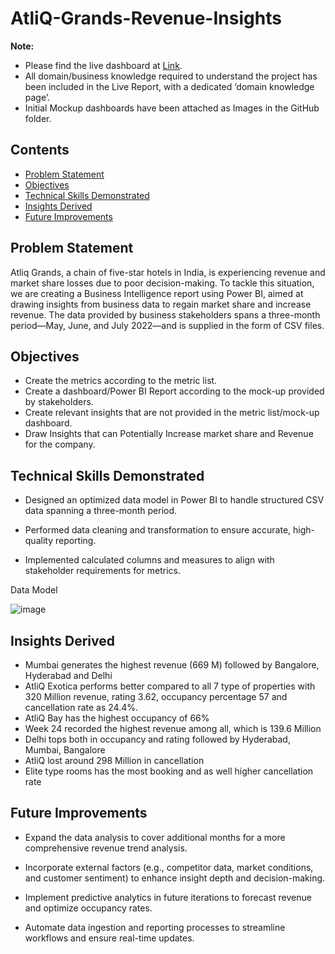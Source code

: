 

# AtliQ-Grands-Revenue-Insights

**Note:**
- Please find the live dashboard at [Link](https://app.powerbi.com/view?r=eyJrIjoiZTdjNmE0NzctMmYyMC00MGQ1LWFiMzQtNjY2ZGY3MGFiOTNmIiwidCI6ImM2ZTU0OWIzLTVmNDUtNDAzMi1hYWU5LWQ0MjQ0ZGM1YjJjNCJ9).
- All domain/business knowledge required to understand the project has been included in the Live Report, with a dedicated ‘domain knowledge page’.
- Initial Mockup dashboards have been attached as Images in the GitHub folder.



## Contents

- [Problem Statement](#problem-statement)
- [Objectives](#objectives)
- [Technical Skills Demonstrated](#technical-skills-demonstrated)
- [Insights Derived](#insights-derived)
- [Future Improvements](#future-improvements)



## Problem Statement


Atliq Grands, a chain of five-star hotels in India, is experiencing revenue and market share losses due to poor decision-making. To tackle this situation, we are creating a Business Intelligence report using Power BI, aimed at drawing insights from business data to regain market share and increase revenue. The data provided by business stakeholders spans a three-month period—May, June, and July 2022—and is supplied in the form of CSV files.


## Objectives


- Create the metrics according to the metric list.
- Create a dashboard/Power BI Report according to the mock-up provided by stakeholders.
- Create relevant insights that are not provided in the metric list/mock-up dashboard.
- Draw Insights that can Potentially Increase market share and Revenue for the company.


## Technical Skills Demonstrated

- Designed an optimized data model in Power BI to handle structured CSV data spanning a three-month period.

- Performed data cleaning and transformation to ensure accurate, high-quality reporting.

- Implemented calculated columns and measures to align with stakeholder requirements for metrics.

Data Model


![image](https://github.com/trikona-nagaraj/AtliQ-Grands-Revenue-Insights/assets/78613343/0daf69bf-4fb0-4c07-b61d-37c6e0ee106a)



## Insights Derived


* Mumbai generates the highest revenue (669 M) followed by Bangalore, Hyderabad and Delhi
* AtliQ Exotica performs better compared to all 7 type of properties with 320 Million revenue, rating 3.62, occupancy percentage 57 and cancellation rate as 24.4%.
* AtliQ Bay has the highest occupancy of 66%
* Week 24 recorded the highest revenue among all, which is 139.6 Million
* Delhi tops both in occupancy and rating followed by Hyderabad, Mumbai, Bangalore
* AtliQ lost around 298 Million in cancellation
* Elite type rooms has the most booking and as well higher cancellation rate


## Future Improvements



- Expand the data analysis to cover additional months for a more comprehensive revenue trend analysis.

- Incorporate external factors (e.g., competitor data, market conditions, and customer sentiment) to enhance insight depth and decision-making.

- Implement predictive analytics in future iterations to forecast revenue and optimize occupancy rates.

- Automate data ingestion and reporting processes to streamline workflows and ensure real-time updates.
